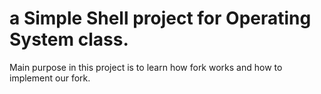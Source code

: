 # a Simple Shell project for Operating System class.

Main purpose in this project is to learn how fork works and how to implement our fork. 
